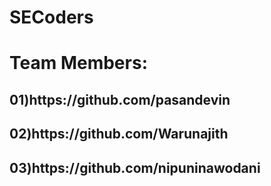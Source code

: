 # SECoders

<h1>Team Members:</h1>

<h2>01)https://github.com/pasandevin</h2>
<h2>02)https://github.com/Warunajith</h2>
<h2>03)https://github.com/nipuninawodani</h2>